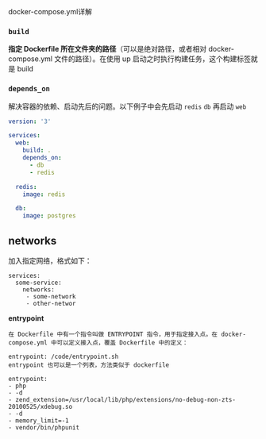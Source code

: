 docker-compose.yml详解



### `build`

**指定 Dockerfile 所在文件夹的路径**（可以是绝对路径，或者相对 docker-compose.yml 文件的路径）。在使用 up 启动之时执行构建任务，这个构建标签就是 build

### `depends_on`

解决容器的依赖、启动先后的问题。以下例子中会先启动 `redis` `db` 再启动 `web`

```yaml
version: '3'

services:
  web:
    build: .
    depends_on:
      - db
      - redis

  redis:
    image: redis

  db:
    image: postgres
```

## networks

加入指定网络，格式如下：

```
services:
  some-service:
    networks:
     - some-network
     - other-networ
```

**entrypoint**

```
在 Dockerfile 中有一个指令叫做 ENTRYPOINT 指令，用于指定接入点。在 docker-compose.yml 中可以定义接入点，覆盖 Dockerfile 中的定义：

entrypoint: /code/entrypoint.sh
entrypoint 也可以是一个列表，方法类似于 dockerfile

entrypoint:
- php
- -d
- zend_extension=/usr/local/lib/php/extensions/no-debug-non-zts-20100525/xdebug.so
- -d
- memory_limit=-1
- vendor/bin/phpunit
```

